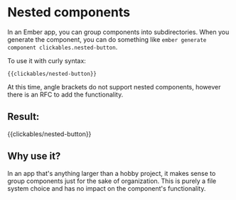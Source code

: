 # Nested components

In an Ember app, you can group components into subdirectories. When you generate the component, you can do something like `ember generate component clickables.nested-button`.

To use it with curly syntax:

```
{{clickables/nested-button}}
```

At this time, angle brackets do not support nested components, however there is an RFC to add the functionality.

## Result:

{{clickables/nested-button}}

## Why use it?

In an app that's anything larger than a hobby project, it makes sense to group components just for the sake of organization. This is purely a file system choice and has no impact on the component's functionality.